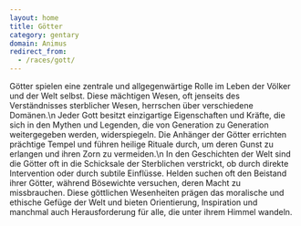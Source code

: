 ```yaml
---
layout: home
title: Götter
category: gentary
domain: Animus
redirect_from:
  - /races/gott/
---
```


Götter spielen eine zentrale und allgegenwärtige Rolle im Leben der Völker und der Welt selbst. Diese mächtigen Wesen,
oft jenseits des Verständnisses sterblicher Wesen, herrschen über verschiedene Domänen.\n
Jeder Gott besitzt einzigartige Eigenschaften und Kräfte, die sich in den Mythen und Legenden, die von Generation zu
Generation weitergegeben werden, widerspiegeln. Die Anhänger der Götter errichten prächtige Tempel und führen heilige
Rituale durch, um deren Gunst zu erlangen und ihren Zorn zu vermeiden.\n
In den Geschichten der Welt sind die Götter oft in die Schicksale der Sterblichen verstrickt, ob durch direkte
Intervention oder durch subtile Einflüsse. Helden suchen oft den Beistand ihrer Götter, während Bösewichte versuchen,
deren Macht zu missbrauchen. Diese göttlichen Wesenheiten prägen das moralische und ethische Gefüge der Welt und bieten
Orientierung, Inspiration und manchmal auch Herausforderung für alle, die unter ihrem Himmel wandeln.